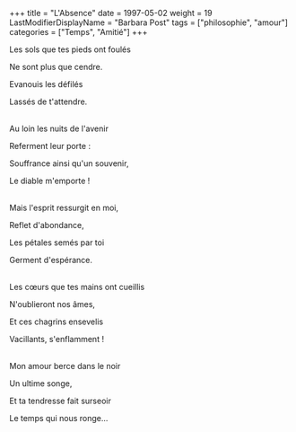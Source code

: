 +++
title = "L'Absence"
date = 1997-05-02
weight = 19
LastModifierDisplayName = "Barbara Post"
tags = ["philosophie", "amour"]
categories = ["Temps", "Amitié"]
+++

Les sols que tes pieds ont foulés

Ne sont plus que cendre.

Evanouis les défilés

Lassés de t'attendre.

 \
Au loin les nuits de l'avenir

Referment leur porte :

Souffrance ainsi qu'un souvenir,

Le diable m'emporte !

 \
Mais l'esprit ressurgit en moi,

Reflet d'abondance,

Les pétales semés par toi

Germent d'espérance.

 \
Les cœurs que tes mains ont cueillis

N'oublieront nos âmes,

Et ces chagrins ensevelis

Vacillants, s'enflamment !

 \
Mon amour berce dans le noir

Un ultime songe,

Et ta tendresse fait surseoir

Le temps qui nous ronge...
